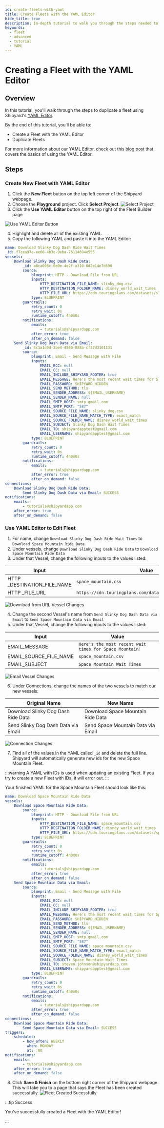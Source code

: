 ```yaml
---
id: create-fleets-with-yaml
title: Create Fleets with the YAML Editor
hide_title: true
description: In-depth tutorial to walk you through the steps needed to quickly create or duplicate fleets with the YAML editor.
keywords:
  - fleet
  - advanced
  - tutorial
  - YAML
---
```


# Creating a Fleet with the YAML Editor

## Overview

In this tutorial, you'll walk through the steps to duplicate a fleet using Shipyard's [YAML Editor](../reference/fleets/yaml-editor.md). 

By the end of this tutorial, you'll be able to: 

- Create a Fleet with the YAML Editor
- Duplicate Fleets 

For more information about our YAML Editor, check out this [blog post](https://www.shipyardapp.com/blog/facilitating-workflow-as-code/) that covers the basics of using the YAML Editor.

## Steps

### Create New Fleet with YAML Editor

1. Click the **New Fleet** button on the top left corner of the Shipyard webpage.
2. Choose the **Playground** project. Click **Select Project**.
![Select Project](../.gitbook/assets/shipyard_2022_08_08_14_48_55.png)
3. Click the **Use YAML Editor** button on the top right of the Fleet Builder page

![Use YAML Editor Button](../.gitbook/assets/shipyard_2022_08_10_10_46_32.png)

4. Highlight and delete all of the existing YAML.
5. Copy the following YAML and paste it into the YAML Editor: 
```yaml
name: Download Slinky Dog Dash Ride Wait Times
_id: f7cea97e-ee68-4b3e-9eba-76114694e555
vessels:
    Download Slinky Dog Dash Ride Data:
        _id: a8ca098c-0e0e-4e2f-a310-6d2e14e7d690
        source:
            blueprint: HTTP - Download File from URL
            inputs:
                HTTP_DESTINATION_FILE_NAME: slinky_dog.csv
                HTTP_DESTINATION_FOLDER_NAME: disney_world_wait_times
                HTTP_FILE_URL: https://cdn.touringplans.com/datasets/slinky_dog.csv
            type: BLUEPRINT
        guardrails:
            retry_count: 0
            retry_wait: 0s
            runtime_cutoff: 4h0m0s
        notifications:
            emails:
                - tutorials@shipyardapp.com
            after_error: true
            after_on_demand: false
    Send Slinky Dog Dash Data via Email:
        _id: 4c1a1d9d-3be4-4560-888a-cf37d3101131
        source:
            blueprint: Email - Send Message with File
            inputs:
                EMAIL_BCC: null
                EMAIL_CC: null
                EMAIL_INCLUDE_SHIPYARD_FOOTER: true
                EMAIL_MESSAGE: Here's the most recent wait times for Slinky Dog Dash!
                EMAIL_PASSWORD: SHIPYARD_HIDDEN
                EMAIL_SEND_METHOD: tls
                EMAIL_SENDER_ADDRESS: ${EMAIL_USERNAME}
                EMAIL_SENDER_NAME: null
                EMAIL_SMTP_HOST: smtp.gmail.com
                EMAIL_SMTP_PORT: "587"
                EMAIL_SOURCE_FILE_NAME: slinky_dog.csv
                EMAIL_SOURCE_FILE_NAME_MATCH_TYPE: exact_match
                EMAIL_SOURCE_FOLDER_NAME: disney_world_wait_times
                EMAIL_SUBJECT: Slinky Dog Dash Wait Times
                EMAIL_TO: shipyardapptest@gmail.com
                EMAIL_USERNAME: shipyardapptest@gmail.com
            type: BLUEPRINT
        guardrails:
            retry_count: 0
            retry_wait: 0s
            runtime_cutoff: 4h0m0s
        notifications:
            emails:
                - tutorials@shipyardapp.com
            after_error: true
            after_on_demand: false
connections:
    Download Slinky Dog Dash Ride Data:
        Send Slinky Dog Dash Data via Email: SUCCESS
notifications:
    emails:
        - tutorials@shipyardapp.com
    after_error: true
    after_on_demand: false
```

### Use YAML Editor to Edit Fleet

1. For name, change `Download Slinky Dog Dash Ride Wait Times` to `Download Space Mountain Ride Data`.
2. Under vessels, change `Download Slinky Dog Dash Ride Data` to `Download Space Mountain Ride Data`
3. Under that Vessel, change the following inputs to the values listed:

| Input                       | Value                                                    |
|-----------------------------|----------------------------------------------------------|
| HTTP _DESTINATION_FILE_NAME | `space_mountain.csv`                                    |
| HTTP _FILE_URL              | `https://cdn.touringplans.com/datasets/space_mountain.csv` |

![Download from URL Vessel Changes](../.gitbook/assets/shipyard_2022_08_08_16_10_49.png)

4. Change the second Vessel's name from `Send Slinky Dog Dash Data via Email` to `Send Space Mountain Data via Email`
5. Under that Vessel, change the following inputs to the values listed:

| Input                  | Value                                                 |
|------------------------|-------------------------------------------------------|
| EMAIL_MESSAGE          | `Here's the most recent wait times for Space Mountain!` |
| EMAIL_SOURCE_FILE_NAME | `space_mountain.csv`                                    |
| EMAIL_SUBJECT          | `Space Mountain Wait Times`                             |

![Email Vessel Changes](../.gitbook/assets/shipyard_2022_08_10_11_07_38.png)

6. Under Connections, change the names of the two vessels to match our new vessels:

| Original Name                                | New Name                                 |
|-------------------------------------|------------------------------------|
| Download Slinky Dog Dash Ride Data  | Download Space Mountain Ride Data  |
| Send Slinky Dog Dash Data via Email | Send Space Mountain Data via Email |

![Connection Changes](../.gitbook/assets/shipyard_2022_08_10_11_17_42.png)

7. Find all of the values in the YAML called `_id` and delete the full line. Shipyard will automatically generate new ids for the new Space Mountain Fleet.

:::warning
A YAML with IDs is used when updating an existing Fleet. If you try to create a new Fleet with IDs, it will error out.
:::

Your finished YAML for the Space Mountain Fleet should look like this:

```yaml
name: Download Space Mountain Ride Data
vessels:
    Download Space Mountain Ride Data:
        source:
            blueprint: HTTP - Download File from URL
            inputs:
                HTTP_DESTINATION_FILE_NAME: space_mountain.csv
                HTTP_DESTINATION_FOLDER_NAME: disney_world_wait_times
                HTTP_FILE_URL: https://cdn.touringplans.com/datasets/space_mountain.csv
            type: BLUEPRINT
        guardrails:
            retry_count: 0
            retry_wait: 0s
            runtime_cutoff: 4h0m0s
        notifications:
            emails:
                - tutorials@shipyardapp.com
            after_error: true
            after_on_demand: false
    Send Space Mountain Data via Email:
        source:
            blueprint: Email - Send Message with File
            inputs:
                EMAIL_BCC: null
                EMAIL_CC: null
                EMAIL_INCLUDE_SHIPYARD_FOOTER: true
                EMAIL_MESSAGE: Here's the most recent wait times for Space Mountain!
                EMAIL_PASSWORD: SHIPYARD_HIDDEN
                EMAIL_SEND_METHOD: tls
                EMAIL_SENDER_ADDRESS: ${EMAIL_USERNAME}
                EMAIL_SENDER_NAME: null
                EMAIL_SMTP_HOST: smtp.gmail.com
                EMAIL_SMTP_PORT: "587"
                EMAIL_SOURCE_FILE_NAME: space_mountain.csv
                EMAIL_SOURCE_FILE_NAME_MATCH_TYPE: exact_match
                EMAIL_SOURCE_FOLDER_NAME: disney_world_wait_times
                EMAIL_SUBJECT: Space Mountain Wait Times
                EMAIL_TO: steven.johnson@shipyardapp.com
                EMAIL_USERNAME: shipyardapptest@gmail.com
            type: BLUEPRINT
        guardrails:
            retry_count: 0
            retry_wait: 0s
            runtime_cutoff: 4h0m0s
        notifications:
            emails:
                - tutorials@shipyardapp.com
            after_error: true
            after_on_demand: false
connections:
    Download Space Mountain Ride Data:
        Send Space Mountain Data via Email: SUCCESS
triggers:
    schedules:
        - how_often: WEEKLY
          when: MONDAY
          at: :00
notifications:
    emails:
        - tutorials@shipyardapp.com
    after_error: true
    after_on_demand: false
```

8.  Click **Save & Finish** on the bottom right corner of the Shipyard webpage. This will take you to a page that says the Fleet has been created successfully.
![Fleet Created Sucessfully](../.gitbook/assets/shipyard_2022_08_10_10_52_17.png)

:::tip Success

You've successfully created a Fleet with the YAML Editor!

:::


